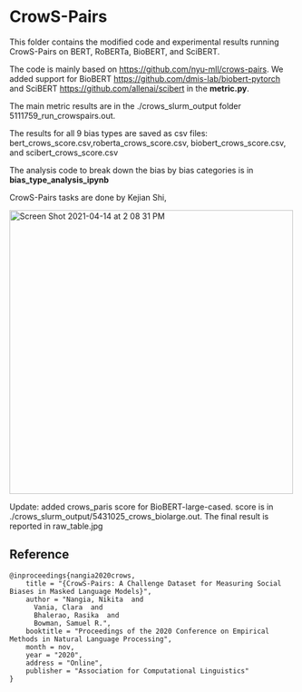 # CrowS-Pairs

This folder contains the modified code and experimental results running CrowS-Pairs on BERT, RoBERTa, BioBERT, and SciBERT.

The code is mainly based on https://github.com/nyu-mll/crows-pairs. We added support for BioBERT https://github.com/dmis-lab/biobert-pytorch and SciBERT https://github.com/allenai/scibert in the **metric.py**.

The main metric results are in the ./crows_slurm_output folder 5111759_run_crowspairs.out.

The results for all 9 bias types are saved as csv files: bert_crows_score.csv,roberta_crows_score.csv, biobert_crows_score.csv, and scibert_crows_score.csv

The analysis code to break down the bias by bias categories is in **bias_type_analysis_ipynb**

CrowS-Pairs tasks are done by Kejian Shi,

<img width="500" alt="Screen Shot 2021-04-14 at 2 08 31 PM" src="https://user-images.githubusercontent.com/32584185/114758393-e9b3e400-9d2a-11eb-9bfd-d314e55fd813.png">

Update: added crows_paris score for BioBERT-large-cased. score is in ./crows_slurm_output/5431025_crows_biolarge.out. The final result is reported in raw_table.jpg


## Reference

```
@inproceedings{nangia2020crows,
    title = "{CrowS-Pairs: A Challenge Dataset for Measuring Social Biases in Masked Language Models}",
    author = "Nangia, Nikita  and
      Vania, Clara  and
      Bhalerao, Rasika  and
      Bowman, Samuel R.",
    booktitle = "Proceedings of the 2020 Conference on Empirical Methods in Natural Language Processing",
    month = nov,
    year = "2020",
    address = "Online",
    publisher = "Association for Computational Linguistics"
}
```




